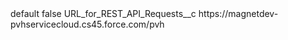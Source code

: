 <?xml version="1.0" encoding="UTF-8"?>
<CustomMetadata xmlns="http://soap.sforce.com/2006/04/metadata" xmlns:xsi="http://www.w3.org/2001/XMLSchema-instance" xmlns:xsd="http://www.w3.org/2001/XMLSchema">
    <label>default</label>
    <protected>false</protected>
    <values>
        <field>URL_for_REST_API_Requests__c</field>
        <value xsi:type="xsd:string">https://magnetdev-pvhservicecloud.cs45.force.com/pvh</value>
    </values>
</CustomMetadata>
